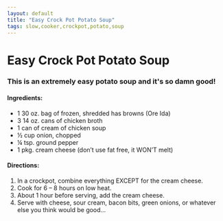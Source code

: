 ```yaml
---
layout: default
title: "Easy Crock Pot Potato Soup"
tags: slow,cooker,crockpot,potato,soup
---
```

# Easy Crock Pot Potato Soup

### This is an extremely easy potato soup and it's so damn good!

#### Ingredients:
- 1 30 oz. bag of frozen, shredded has browns (Ore Ida)
- 3 14 oz. cans of chicken broth
- 1 can of cream of chicken soup
- ½ cup onion, chopped
- ¼ tsp. ground pepper
- 1 pkg. cream cheese (don’t use fat free, it WON’T melt)

#### Directions:
1. In a crockpot, combine everything EXCEPT for the cream cheese.
2. Cook for 6 – 8 hours on low heat.
3. About 1 hour before serving, add the cream cheese.
4. Serve with cheese, sour cream, bacon bits, green onions, or whatever else you think would be good…
